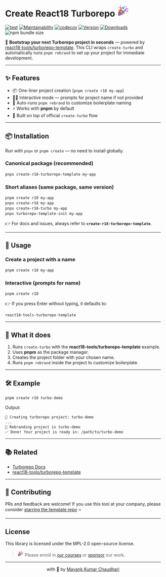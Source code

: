 # Create React18 Turborepo <img src="https://raw.githubusercontent.com/mayank1513/mayank1513/main/popper.png" style="height: 40px"/>

[![test](https://github.com/react18-tools/create-r18-turborepo/actions/workflows/test.yml/badge.svg)](https://github.com/react18-tools/create-r18-turborepo/actions/workflows/test.yml)
[![Maintainability](https://qlty.sh/gh/react18-tools/projects/create-r18-turborepo/maintainability.svg)](https://qlty.sh/gh/react18-tools/projects/create-r18-turborepo)
[![codecov](https://codecov.io/gh/react18-tools/create-r18-turborepo/graph/badge.svg)](https://codecov.io/gh/react18-tools/create-r18-turborepo)
[![Version](https://img.shields.io/npm/v/create-r18-turborepo.svg?colorB=green)](https://www.npmjs.com/package/create-r18-turborepo)
[![Downloads](https://img.jsdelivr.com/img.shields.io/npm/d18m/create-r18-turborepo.svg)](https://www.npmjs.com/package/create-r18-turborepo)
![npm bundle size](https://img.shields.io/bundlephobia/minzip/create-r18-turborepo)

🚀 **Bootstrap your next Turborepo project in seconds** — powered by [react18-tools/turborepo-template](https://github.com/react18-tools/turborepo-template).
This CLI wraps `create-turbo` and automatically runs `pnpm rebrand` to set up your project for immediate development.

---

## ✨ Features

- 📦 One-liner project creation (`pnpm create r18 my-app`)
- 👨‍💻 Interactive mode — prompts for project name if not provided
- 🎨 Auto-runs `pnpm rebrand` to customize boilerplate naming
- ⚡ Works with **pnpm** by default
- 🔗 Built on top of official `create-turbo` flow

---

## 📦 Installation

Run with `pnpx` or `pnpm create` — no need to install globally.

### Canonical package (recommended)

```bash
pnpx create-r18-turborepo-template my-app
```

### Short aliases (same package, same version)

```bash
pnpm create r18 my-app
pnpx create-r18 my-app
pnpx create-r18-turbo my-app
pnpx turborepo-template-init my-app
```

👉 For docs and issues, always refer to **`create-r18-turborepo-template`**.

---

## 🚀 Usage

### Create a project with a name

```bash
pnpm create r18 my-app
```

### Interactive (prompts for name)

```bash
pnpm create r18
```

👉 If you press Enter without typing, it defaults to:

```
react18-tools-turborepo-template
```

---

## 🔧 What it does

1. Runs `create-turbo` with the **react18-tools/turborepo-template** example.
2. Uses **pnpm** as the package manager.
3. Creates the project folder with your chosen name.
4. Runs `pnpm rebrand` inside the project to customize boilerplate.

---

## 🛠 Example

```bash
pnpm create r18 turbo-demo
```

Output:

```
🔨 Creating turborepo project: turbo-demo
...
🚀 Rebranding project in turbo-demo
✅ Done! Your project is ready in: /path/to/turbo-demo
```

---

## 📚 Related

- [Turborepo Docs](https://turbo.build/repo/docs)
- [react18-tools/turborepo-template](https://github.com/react18-tools/turborepo-template)

---

## 🤝 Contributing

PRs and feedback are welcome!
If you use this tool at your company, please consider [starring the template repo](https://github.com/react18-tools/turborepo-template) ⭐

---

## License

This library is licensed under the MPL-2.0 open-source license.

> <img src="https://raw.githubusercontent.com/mayank1513/mayank1513/main/popper.png" style="height: 20px"/> Please enroll in [our courses](https://mayank-chaudhari.vercel.app/courses) or [sponsor](https://github.com/sponsors/mayank1513) our work.

<hr />

<p align="center" style="text-align:center">with 💖 by <a href="https://mayank-chaudhari.vercel.app" target="_blank">Mayank Kumar Chaudhari</a></p>
